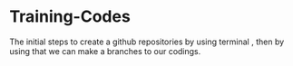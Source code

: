 # Training-Codes
The initial steps to create a github repositories by using terminal , then by using that we can make a branches to our codings.
